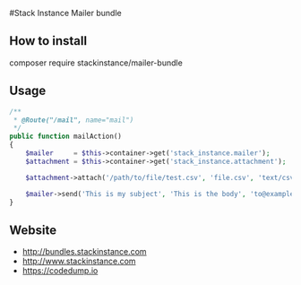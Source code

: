 #Stack Instance Mailer bundle

## How to install
composer require stackinstance/mailer-bundle

## Usage
```PHP
/**
 * @Route("/mail", name="mail")
 */
public function mailAction()
{
    $mailer     = $this->container->get('stack_instance.mailer');
    $attachment = $this->container->get('stack_instance.attachment');

    $attachment->attach('/path/to/file/test.csv', 'file.csv', 'text/csv');

    $mailer->send('This is my subject', 'This is the body', 'to@example.org', 'from@example.org', $attachment);
}
```

## Website
- http://bundles.stackinstance.com
- http://www.stackinstance.com
- https://codedump.io